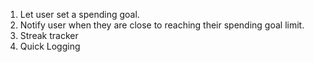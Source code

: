 
1. Let user set a spending goal.
2. Notify user when they are close to reaching their spending goal limit.
3. Streak tracker
4. Quick Logging